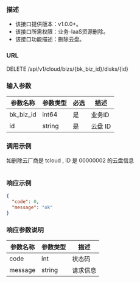 ### 描述

- 该接口提供版本：v1.0.0+。
- 该接口所需权限：业务-IaaS资源删除。
- 该接口功能描述：删除云盘。

### URL

DELETE /api/v1/cloud/bizs/{bk_biz_id}/disks/{id}

### 输入参数

| 参数名称      | 参数类型   | 必选   | 描述     |
|-----------|--------|------|--------|
| bk_biz_id | int64  | 是    | 业务ID   |
| id        | string | 是    | 云盘 ID  |

### 调用示例

如删除云厂商是 tcloud , ID 是 00000002 的云盘信息

```json
```

### 响应示例

```json
{
  "code": 0,
  "message": "ok"
}
```

### 响应参数说明

| 参数名称     | 参数类型   | 描述   |
|----------|--------|------|
| code     | int    | 状态码  |
| message  | string | 请求信息 |
